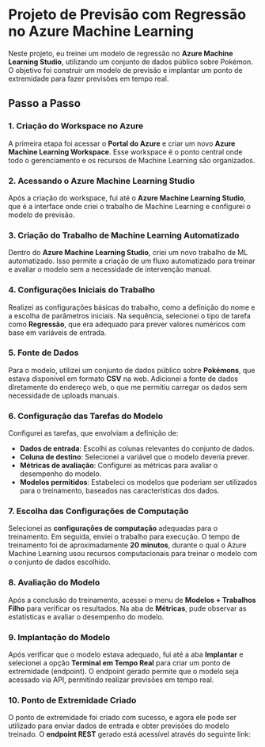 # Projeto de Previsão com Regressão no Azure Machine Learning

Neste projeto, eu treinei um modelo de regressão no **Azure Machine Learning Studio**, utilizando um conjunto de dados público sobre Pokémon. O objetivo foi construir um modelo de previsão e implantar um ponto de extremidade para fazer previsões em tempo real.

## Passo a Passo

### 1. Criação do Workspace no Azure
A primeira etapa foi acessar o **Portal do Azure** e criar um novo **Azure Machine Learning Workspace**. Esse workspace é o ponto central onde todo o gerenciamento e os recursos de Machine Learning são organizados.

### 2. Acessando o Azure Machine Learning Studio
Após a criação do workspace, fui até o **Azure Machine Learning Studio**, que é a interface onde criei o trabalho de Machine Learning e configurei o modelo de previsão.

### 3. Criação do Trabalho de Machine Learning Automatizado
Dentro do **Azure Machine Learning Studio**, criei um novo trabalho de ML automatizado. Isso permite a criação de um fluxo automatizado para treinar e avaliar o modelo sem a necessidade de intervenção manual.

### 4. Configurações Iniciais do Trabalho
Realizei as configurações básicas do trabalho, como a definição do nome e a escolha de parâmetros iniciais. Na sequência, selecionei o tipo de tarefa como **Regressão**, que era adequado para prever valores numéricos com base em variáveis de entrada.

### 5. Fonte de Dados
Para o modelo, utilizei um conjunto de dados público sobre **Pokémons**, que estava disponível em formato **CSV** na web. Adicionei a fonte de dados diretamente do endereço web, o que me permitiu carregar os dados sem necessidade de uploads manuais.

### 6. Configuração das Tarefas do Modelo
Configurei as tarefas, que envolviam a definição de:
- **Dados de entrada**: Escolhi as colunas relevantes do conjunto de dados.
- **Coluna de destino**: Selecionei a variável que o modelo deveria prever.
- **Métricas de avaliação**: Configurei as métricas para avaliar o desempenho do modelo.
- **Modelos permitidos**: Estabeleci os modelos que poderiam ser utilizados para o treinamento, baseados nas características dos dados.

### 7. Escolha das Configurações de Computação
Selecionei as **configurações de computação** adequadas para o treinamento. Em seguida, enviei o trabalho para execução. O tempo de treinamento foi de aproximadamente **20 minutos**, durante o qual o Azure Machine Learning usou recursos computacionais para treinar o modelo com o conjunto de dados escolhido.

### 8. Avaliação do Modelo
Após a conclusão do treinamento, acessei o menu de **Modelos + Trabalhos Filho** para verificar os resultados. Na aba de **Métricas**, pude observar as estatísticas e avaliar o desempenho do modelo.

### 9. Implantação do Modelo
Após verificar que o modelo estava adequado, fui até a aba **Implantar** e selecionei a opção **Terminal em Tempo Real** para criar um ponto de extremidade (endpoint). O endpoint gerado permite que o modelo seja acessado via API, permitindo realizar previsões em tempo real.

### 10. Ponto de Extremidade Criado
O ponto de extremidade foi criado com sucesso, e agora ele pode ser utilizado para enviar dados de entrada e obter previsões do modelo treinado. O **endpoint REST** gerado está acessível através do seguinte link:
